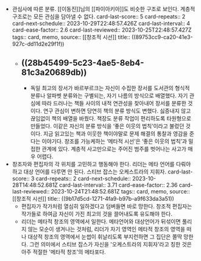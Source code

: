 - 관심사에 따른 분류. [[이동진]]님의 [[파이아키아]]도 비슷한 구조로 보인다. 계층적 구조로는 모든 관심을 담아낼 수 없다.
  card-last-score:: 5
  card-repeats:: 2
  card-next-schedule:: 2023-10-29T22:48:57.426Z
  card-last-interval:: 4
  card-ease-factor:: 2.6
  card-last-reviewed:: 2023-10-25T22:48:57.427Z
  tags:: card, memo,
  source:: [[창조적 시선]]
  title:: ((89753cc9-ca20-41e3-927c-dd11d2e29f1f)) 
  * ((28b45499-5c23-4ae5-8eb4-81c3a20689db))
	-
	- 독일 최고의 장서가 바르부르크는 자신이 수집한 장서를 도서관의 형식적 분류나 알파벳 분류와는 구별되는, 자기 나름의 방식으로 배열했다. 자기 관심에 따라 드러나는 책들 사이의 내적 연관성을 찾아내어 장서를 분류한 것이다.
	  연구 관심이 변하면 당연히 책의 분류 방식도 변했다. 싫증내지 않고 끊임없이 책의 배열을 바꿨다. 책장도 분류 작업이 편리하도록 타원형으로 만들었다. 이같은 자신의 분류 방식을 ‘좋은 이웃의 법칙’이라고 불렀던 것이다. 지금 읽고있는 책과 이웃한 책이야말로 문제 해결의 통찰과 영감을 준다는 이야기다. 창조를 가능케하는 ‘메타적 시선’은 ‘좋은 이웃의 법칙’과 밀접한 관계에 있다. 계층적 사고만으로는 주어진 범주를 벗어나는 사고가 매우 어렵다.
- 창조자와 편집자의 각 위치를 고민하고 행동해야 한다. 리더는 메타 언어를 다뤄야 하고 대상 언어를 다루면 안 된다. 스티브 잡스는 오케스트라의 지휘자.
  card-last-score:: 3
  card-repeats:: 2
  card-next-schedule:: 2023-10-28T14:48:52.681Z
  card-last-interval:: 3.71
  card-ease-factor:: 2.36
  card-last-reviewed:: 2023-10-24T21:48:52.681Z
  tags:: card, memo,
  source:: [[창조적 시선]]
  title:: ((9b17d5cd-1271-4fa9-b97b-a9f633da3a51))
	- 편집자가 작가처럼 열심히 일하겠다고 덤벼들면 바로 망한다. 창조적 편집자는 작가들로 하여금 자신이 가진 최고의 것을 끌어내도록 유도해야 한다.
	- 리더는 메타적 창조의 영역에서 일한다. 메타언어와 대상언어가 뒤섞이면 풀리지 않는 모순이 생겨나는 것처럼, 리더가 자기 영역인 메타적 창조의 영역을 떠나 대상적 창조의 영역에서 눈썹이 휘날리도록 부지런하면 그 집단은 쫄딱 망한다. 그런 의미에서 스티브 잡스가 자신을 '오케스트라의 지휘자'라고 칭한 것은 아주 적절한 '메타적 창조'의 메타포다.